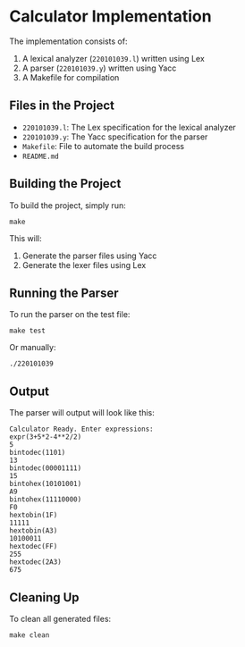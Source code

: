 #  Calculator Implementation

The implementation consists of:

1. A lexical analyzer (`220101039.l`) written using Lex
2. A parser (`220101039.y`) written using Yacc
4. A Makefile for compilation

## Files in the Project

- `220101039.l`: The Lex specification for the lexical analyzer
- `220101039.y`: The Yacc specification for the parser
- `Makefile`: File to automate the build process
- `README.md`

## Building the Project

To build the project, simply run:

```
make
```

This will:
1. Generate the parser files using Yacc
2. Generate the lexer files using Lex

## Running the Parser

To run the parser on the test file:

```
make test
```

Or manually:

```
./220101039
```

## Output

The parser will output will look like this:

```
Calculator Ready. Enter expressions:
expr(3+5*2-4**2/2)
5
bintodec(1101)
13
bintodec(00001111)
15
bintohex(10101001)
A9
bintohex(11110000)
F0
hextobin(1F)
11111
hextobin(A3)
10100011
hextodec(FF)
255
hextodec(2A3)
675
```

## Cleaning Up

To clean all generated files:

```
make clean
```

